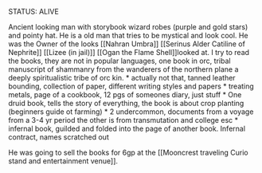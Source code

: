 STATUS: ALIVE

Ancient looking man with storybook wizard robes (purple and gold stars) and pointy hat. He is a old man that tries to be mystical and look cool. He was the Owner of the looks [[Nahran Umbra]] [[Serinus Alder Catiline of Nephrite]] [[Lizee (in jail)]] [[Ogan the Flame Shell]]looked at. 
 I try to read the books, they are not in popular languages, one book in orc, tribal manuscript of shammanry from the wanderers of the northern plane a deeply spiritualistic tribe of orc kin. 
	* actually not that, tanned leather bounding, collection of paper, different writing styles and papers
		* treating metals, page of a cookbook, 12 pgs of someones diary, just stuff
	* One druid book, tells the story of everything, the book is about crop planting (beginners guide ot farming)
	* 2 undercommon, documents from a voyage from a 3-4 yr period the other is from transmutation and college esc
	* infernal book, guilded and folded into the page of another book. Infernal contract, names scratched out

He was going to sell the books for 6gp at the [[Mooncrest traveling Curio stand and entertainment venue]]. 